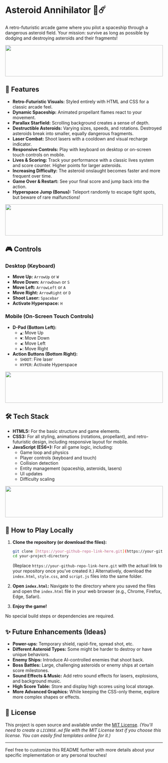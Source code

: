 # Asteroid Annihilator 🚀☄️

A retro-futuristic arcade game where you pilot a spaceship through a dangerous asteroid field. Your mission: survive as long as possible by dodging and destroying asteroids and their fragments!

<img height="100px" width="100%" src="https://media1.giphy.com/media/v1.Y2lkPTc5MGI3NjExdHh4aDhsMHF6dmI4b3pybWR2bWlhdDJ2dXI0bzBjanAxaDdtZzdzZCZlcD12MV9pbnRlcm5hbF9naWZfYnlfaWQmY3Q9cw/TIj8cbzWYKnE9ul3ab/giphy.gif"  />

## 🌟 Features

* **Retro-Futuristic Visuals:** Styled entirely with HTML and CSS for a classic arcade feel.
* **Dynamic Spaceship:** Animated propellant flames react to your movement.
* **Parallax Starfield:** Scrolling background creates a sense of depth.
* **Destructible Asteroids:** Varying sizes, speeds, and rotations. Destroyed asteroids break into smaller, equally dangerous fragments.
* **Laser Combat:** Shoot lasers with a cooldown and visual recharge indicator.
* **Responsive Controls:** Play with keyboard on desktop or on-screen touch controls on mobile.
* **Lives & Scoring:** Track your performance with a classic lives system and score counter. Higher points for larger asteroids.
* **Increasing Difficulty:** The asteroid onslaught becomes faster and more frequent over time.
* **Game Over & Restart:** See your final score and jump back into the action.
* **Hyperspace Jump (Bonus):** Teleport randomly to escape tight spots, but beware of rare malfunctions!

<img height="100px" width="100%" src="https://media1.giphy.com/media/v1.Y2lkPTc5MGI3NjExdHh4aDhsMHF6dmI4b3pybWR2bWlhdDJ2dXI0bzBjanAxaDdtZzdzZCZlcD12MV9pbnRlcm5hbF9naWZfYnlfaWQmY3Q9cw/TIj8cbzWYKnE9ul3ab/giphy.gif"  />

## 🎮 Controls

### Desktop (Keyboard)
* **Move Up:** `ArrowUp` or `W`
* **Move Down:** `ArrowDown` or `S`
* **Move Left:** `ArrowLeft` or `A`
* **Move Right:** `ArrowRight` or `D`
* **Shoot Laser:** `Spacebar`
* **Activate Hyperspace:** `H`

### Mobile (On-Screen Touch Controls)
* **D-Pad (Bottom Left):**
    * `▲`: Move Up
    * `▼`: Move Down
    * `◀`: Move Left
    * `▶`: Move Right
* **Action Buttons (Bottom Right):**
    * `SHOOT`: Fire laser
    * `HYPER`: Activate Hyperspace

<img height="100px" width="100%" src="https://media1.giphy.com/media/v1.Y2lkPTc5MGI3NjExdHh4aDhsMHF6dmI4b3pybWR2bWlhdDJ2dXI0bzBjanAxaDdtZzdzZCZlcD12MV9pbnRlcm5hbF9naWZfYnlfaWQmY3Q9cw/TIj8cbzWYKnE9ul3ab/giphy.gif"  />

## 🛠️ Tech Stack

* **HTML5:** For the basic structure and game elements.
* **CSS3:** For all styling, animations (rotations, propellant), and retro-futuristic design, including responsive layout for mobile.
* **JavaScript (ES6+):** For all game logic, including:
    * Game loop and physics
    * Player controls (keyboard and touch)
    * Collision detection
    * Entity management (spaceship, asteroids, lasers)
    * UI updates
    * Difficulty scaling

<img height="100px" width="100%" src="https://media1.giphy.com/media/v1.Y2lkPTc5MGI3NjExdHh4aDhsMHF6dmI4b3pybWR2bWlhdDJ2dXI0bzBjanAxaDdtZzdzZCZlcD12MV9pbnRlcm5hbF9naWZfYnlfaWQmY3Q9cw/TIj8cbzWYKnE9ul3ab/giphy.gif"  />

## 🚀 How to Play Locally

1.  **Clone the repository (or download the files):**
    ```bash
    git clone [https://your-github-repo-link-here.git](https://your-github-repo-link-here.git)
    cd your-project-directory
    ```
    (Replace `https://your-github-repo-link-here.git` with the actual link to your repository once you've created it.)
    Alternatively, download the `index.html`, `style.css`, and `script.js` files into the same folder.

2.  **Open `index.html`:**
    Navigate to the directory where you saved the files and open the `index.html` file in your web browser (e.g., Chrome, Firefox, Edge, Safari).

3.  **Enjoy the game!**

No special build steps or dependencies are required.

## ✨ Future Enhancements (Ideas)

* **Power-ups:** Temporary shield, rapid-fire, spread shot, etc.
* **Different Asteroid Types:** Some might be harder to destroy or have unique behaviors.
* **Enemy Ships:** Introduce AI-controlled enemies that shoot back.
* **Boss Battles:** Large, challenging asteroids or enemy ships at certain score milestones.
* **Sound Effects & Music:** Add retro sound effects for lasers, explosions, and background music.
* **High Score Table:** Store and display high scores using local storage.
* **More Advanced Graphics:** While keeping the CSS-only theme, explore more complex shapes or effects.

## 📄 License

This project is open source and available under the [MIT License](LICENSE.md).
*(You'll need to create a `LICENSE.md` file with the MIT License text if you choose this license. You can easily find templates online for it.)*

---

Feel free to customize this README further with more details about your specific implementation or any personal touches!

